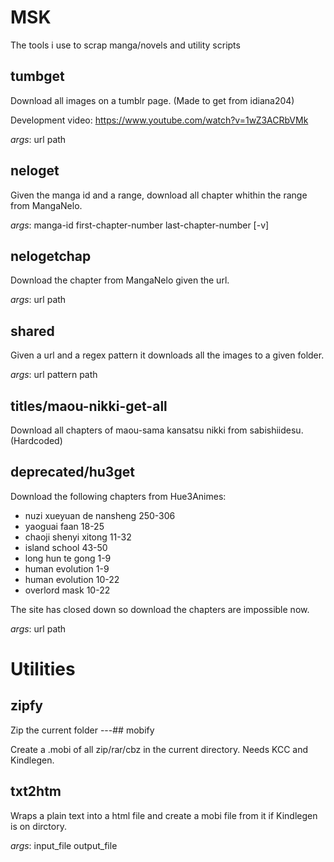 # MSK

The tools i use to scrap manga/novels and utility scripts

## tumbget

Download all images on a tumblr page. (Made to get from idiana204) 

Development video: https://www.youtube.com/watch?v=1wZ3ACRbVMk

*args*: url path

## neloget

Given the manga id and a range, download all chapter whithin the range from MangaNelo.

*args*: manga-id first-chapter-number last-chapter-number [-v]

## nelogetchap

Download the chapter from MangaNelo given the url.

*args*: url path

## shared

Given a url and a regex pattern it downloads all the images to a given folder.

*args*: url pattern path

## titles/maou-nikki-get-all

Download all chapters of maou-sama kansatsu nikki from sabishiidesu. (Hardcoded)

## deprecated/hu3get

Download the following chapters from Hue3Animes:
- nuzi xueyuan de nansheng 250-306
- yaoguai faan 18-25
- chaoji shenyi xitong 11-32
- island school 43-50
- long hun te gong 1-9
- human evolution 1-9
- human evolution 10-22
- overlord mask 10-22

The site has closed down so download the chapters are impossible now.

*args*: url path

# Utilities

## zipfy

Zip the current folder
---## mobify

Create a .mobi of all zip/rar/cbz in the current directory. Needs KCC and Kindlegen.

## txt2htm

Wraps a plain text into a html file and create a mobi file from it if Kindlegen is on dirctory.

*args*: input_file output_file

